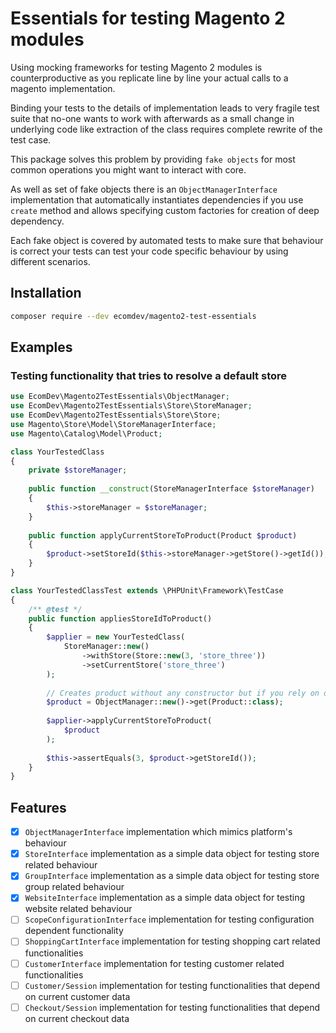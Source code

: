 # Essentials for testing Magento 2 modules

Using mocking frameworks for testing Magento 2 modules is counterproductive as you replicate line by line your actual calls to a magento implementation.

Binding your tests to the details of implementation leads to very fragile test suite that no-one wants to work with afterwards as a small change in underlying code like extraction of the class requires complete rewrite of the test case. 

This package solves this problem by providing `fake objects` for most common operations you might want to interact with core.

As well as set of fake objects there is an  `ObjectManagerInterface` implementation that automatically instantiates dependencies if you use `create` method and allows specifying custom factories for creation of deep dependency.

Each fake object is covered by automated tests to make sure that behaviour is correct your tests can test your code specific behaviour by using different scenarios.


## Installation
```bash
composer require --dev ecomdev/magento2-test-essentials
```

## Examples

### Testing functionality that tries to resolve a default store

```php
use EcomDev\Magento2TestEssentials\ObjectManager;
use EcomDev\Magento2TestEssentials\Store\StoreManager;
use EcomDev\Magento2TestEssentials\Store\Store;
use Magento\Store\Model\StoreManagerInterface;
use Magento\Catalog\Model\Product;

class YourTestedClass 
{
    private $storeManager;
    
    public function __construct(StoreManagerInterface $storeManager) 
    {
        $this->storeManager = $storeManager;
    }
    
    public function applyCurrentStoreToProduct(Product $product) 
    {
        $product->setStoreId($this->storeManager->getStore()->getId());
    }
}

class YourTestedClassTest extends \PHPUnit\Framework\TestCase
{
    /** @test */
    public function appliesStoreIdToProduct() 
    { 
        $applier = new YourTestedClass(
            StoreManager::new()
                ->withStore(Store::new(3, 'store_three'))
                ->setCurrentStore('store_three')
        );
        
        // Creates product without any constructor but if you rely on data fields, it works great
        $product = ObjectManager::new()->get(Product::class); 
        
        $applier->applyCurrentStoreToProduct(
            $product
        );
        
        $this->assertEquals(3, $product->getStoreId());
    }
}
```


## Features

- [x] `ObjectManagerInterface` implementation which mimics platform's behaviour
- [x] `StoreInterface` implementation as a simple data object for testing store related behaviour
- [x] `GroupInterface` implementation as a simple data object for testing store group related behaviour
- [x] `WebsiteInterface` implementation as a simple data object for testing website related behaviour
- [ ] `ScopeConfigurationInterface` implementation for testing configuration dependent functionality
- [ ] `ShoppingCartInterface` implementation for testing shopping cart related functionalities
- [ ] `CustomerInterface` implementation for testing customer related functionalities 
- [ ] `Customer/Session` implementation for testing functionalities that depend on current customer data
- [ ] `Checkout/Session` implementation for testing functionalities that depend on current checkout data
